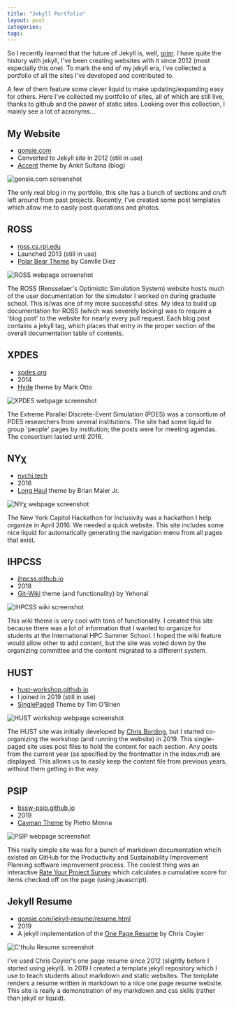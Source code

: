 ```yaml
---
title: "Jekyll Portfolio"
layout: post
categories:
tags:
---
```

So I recently learned that the future of Jekyll is, well, [grim](https://www.bridgetownrb.com/future/rip-jekyll/).
I have quite the history with jekyll, I've been creating websites with it since 2012 (most especially this one).
To mark the end of my jekyll era, I've collected a portfolio of all the sites I've developed and contributed to.

A few of them feature some clever liquid to make updating/expanding easy for others.
Here I've collected my portfolio of sites, all of which are still live, thanks to github and the power of static sites.
Looking over this collection, I mainly see a lot of acronyms&#x2026;


## My Website

-   [gonsie.com](https://gonsie.com)
-   Converted to Jekyll site in 2012 (still in use)
-   [Accent](http://jekyllthemes.org/themes/accent/) theme by Ankit Sultana (blog)

![gonsie.com screenshot](/images/portfolio/portfolio-gonsie.png)

The only real blog in my portfolio, this site has a bunch of sections and cruft left around from past projects.
Recently, I've created some post templates which allow me to easily post quotations and photos.


## ROSS

-   [ross.cs.rpi.edu](https://ross-org.github.io)
-   Launched 2013 (still in use)
-   [Polar Bear Theme](http://jekyllthemes.org/themes/polar-bear-theme/) by Camille Diez

![ROSS webpage screenshot](/images/portfolio/portfolio-ross.png)

The ROSS (Rensselaer's Optimistic Simulation System) website hosts much of the user documentation for the simulator I worked on during graduate school.
This is/was one of my more successful sites.
My idea to build up documentation for ROSS (which was severely lacking) was to require a 'blog post' to the website for nearly every pull request.
Each blog post contains a jekyll tag, which places that entry in the proper section of the overall documentation table of contents.


## XPDES

-   [xpdes.org](https://xpdes.github.io)
-   2014
-   [Hyde](http://jekyllthemes.org/themes/hyde/) theme by Mark Otto

![XPDES webpage screenshot](/images/portfolio/portfolio-xpdes.png)

The Extreme Parallel Discrete-Event Simulation (PDES) was a consortium of PDES researchers from several institutions.
The site had some liquid to group 'people' pages by institution; the posts were for meeting agendas.
The consortium lasted until 2016.


## NYχ

-   [nychi.tech](https://nychi.github.io)
-   2016
-   [Long Haul](http://jekyllthemes.org/themes/long-haul/) theme by Brian Maier Jr.

![NYχ webpage screenshot](/images/portfolio/portfolio-nychi.png)

The New York Capitol Hackathon for Inclusivity was a hackathon I help organize in April 2016.
We needed a quick website.
This site includes some nice liquid for automatically generating the navigation menu from all pages that exist.


## IHPCSS

-   [ihpcss.github.io](https://ihpcss.github.io)
-   2018
-   [Git-Wiki](http://jekyllthemes.org/themes/git-wiki-for-documentation/) theme (and functionality) by Yehonal

![IHPCSS wiki screenshot](/images/portfolio/portfolio-ihpcss.png)

This wiki theme is very cool with tons of functionality.
I created this site because there was a lot of information that I wanted to organize for students at the International HPC Summer School.
I hoped the wiki feature would allow other to add content, but the site was voted down by the organizing committee and the content migrated to a different system.


## HUST

-   [hust-workshop.github.io](https://hust-workshop.github.io)
-   I joined in 2019 (still in use)
-   [SinglePaged](http://jekyllthemes.org/themes/singlepaged/) Theme by Tim O'Brien

![HUST workshop webpage screenshot](/images/portfolio/portfolio-hust.png)

The HUST site was initially developed by [Chris Bording](https://github.com/chrisbuwahpc), but I started co-organizing the workshop (and running the website) in 2019.
This single-paged site uses post files to hold the content for each section.
Any posts from the current year (as specified by the frontmatter in the index.md) are displayed.
This allows us to easily keep the content file from previous years, without them getting in the way.


## PSIP

-   [bssw-psip.github.io](https://bssw-psip.github.io)
-   2019
-   [Cayman Theme](http://jekyllthemes.org/themes/cayman-theme/) by Pietro Menna

![PSIP webpage screenshot](/images/portfolio/portfolio-psip.png)

This really simple site was for a bunch of markdown documentation whcih existed on GitHub for the Productivity and Sustainability Improvement Planning software improvement process.
The coolest thing was an interactive [Rate Your Project Survey](https://bssw-psip.github.io/ptc-catalog/survey.html) which calculates a cumulative score for items checked off on the page (using javascript).


## Jekyll Resume

-   [gonsie.com/jekyll-resume/resume.html](https://www.gonsie.com/jekyll-resume/resume.html)
-   2019
-   A jekyll implementation of the [One Page Resume](https://css-tricks.com/one-page-resume-site/) by Chris Coyier

![C'thulu Resume screenshot](/images/portfolio/portfolio-resume.png)

I've used Chris Coyier's one page resume since 2012 (slightly before I started using jekyll).
In 2019 I created a template jekyll repository which I use to teach students about markdown and static websites.
The template renders a resume written in markdown to a nice one page resume website.
This site is really a demonstration of my markdown and css skills (rather than jekyll or liquid).
